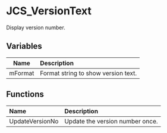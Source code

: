 # JCS_VersionText

Display version number.

## Variables

| Name    | Description                         |
|---------|:------------------------------------|
| mFormat | Format string to show version text. |

## Functions

| Name            | Description                     |
|:----------------|:--------------------------------|
| UpdateVersionNo | Update the version number once. |
